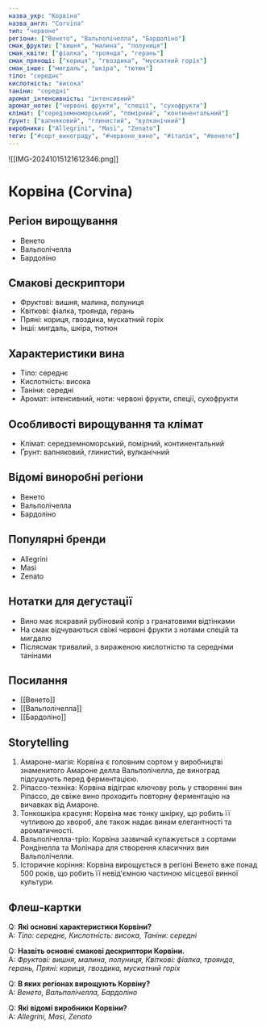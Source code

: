 ```yaml
---
назва_укр: "Корвіна"
назва_англ: "Corvina"
тип: "червоне"
регіони: ["Венето", "Вальполічелла", "Бардоліно"]
смак_фрукти: ["вишня", "малина", "полуниця"]
смак_квіти: ["фіалка", "троянда", "герань"]
смак_прянощі: ["кориця", "гвоздика", "мускатний горіх"]
смак_інше: ["мигдаль", "шкіра", "тютюн"]
тіло: "середнє"
кислотність: "висока"
таніни: "середні"
аромат_інтенсивність: "інтенсивний"
аромат_ноти: ["червоні фрукти", "спеції", "сухофрукти"]
клімат: ["середземноморський", "помірний", "континентальний"]
ґрунт: ["вапняковий", "глинистий", "вулканічний"]
виробники: ["Allegrini", "Masi", "Zenato"]
теги: ["#сорт_винограду", "#червоне_вино", "#італія", "#венето"]
---
```

![[IMG-20241015121612346.png]]
# Корвіна (Corvina)

## Регіон вирощування
- Венето
- Вальполічелла
- Бардоліно

## Смакові дескриптори
- Фруктові: вишня, малина, полуниця
- Квіткові: фіалка, троянда, герань
- Пряні: кориця, гвоздика, мускатний горіх
- Інші: мигдаль, шкіра, тютюн

## Характеристики вина
- Тіло: середнє
- Кислотність: висока
- Таніни: середні
- Аромат: інтенсивний, ноти: червоні фрукти, спеції, сухофрукти

## Особливості вирощування та клімат
- Клімат: середземноморський, помірний, континентальний
- Ґрунт: вапняковий, глинистий, вулканічний

## Відомі виноробні регіони
- Венето
- Вальполічелла
- Бардоліно

## Популярні бренди
- Allegrini
- Masi
- Zenato

## Нотатки для дегустації
- Вино має яскравий рубіновий колір з гранатовими відтінками
- На смак відчуваються свіжі червоні фрукти з нотами спецій та мигдалю
- Післясмак тривалий, з вираженою кислотністю та середніми танінами

## Посилання
- [[Венето]]
- [[Вальполічелла]]
- [[Бардоліно]]

## Storytelling
1. Амароне-магія: Корвіна є головним сортом у виробництві знаменитого Амароне делла Вальполічелла, де виноград підсушують перед ферментацією.
2. Ріпассо-техніка: Корвіна відіграє ключову роль у створенні вин Ріпассо, де свіже вино проходить повторну ферментацію на вичавках від Амароне.
3. Тонкошкіра красуня: Корвіна має тонку шкірку, що робить її чутливою до хвороб, але також надає винам елегантності та ароматичності.
4. Вальполічелла-тріо: Корвіна зазвичай купажується з сортами Рондінелла та Молінара для створення класичних вин Вальполічелли.
5. Історичне коріння: Корвіна вирощується в регіоні Венето вже понад 500 років, що робить її невід'ємною частиною місцевої винної культури.

## Флеш-картки
Q: **Які основні характеристики Корвіни?**  
A: *Тіло: середнє, Кислотність: висока, Таніни: середні*

Q: **Назвіть основні смакові дескриптори Корвіни.**  
A: *Фруктові: вишня, малина, полуниця, Квіткові: фіалка, троянда, герань, Пряні: кориця, гвоздика, мускатний горіх*

Q: **В яких регіонах вирощують Корвіну?**  
A: *Венето, Вальполічелла, Бардоліно*

Q: **Які відомі виробники Корвіни?**  
A: *Allegrini, Masi, Zenato*
